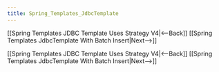 ```yaml
---
title: Spring_Templates_JdbcTemplate
---
```

[[Spring Templates JDBC Template Uses Strategy V4|<--Back]] [[Spring Templates JdbcTemplate With Batch Insert|Next-->]]



[[Spring Templates JDBC Template Uses Strategy V4|<--Back]] [[Spring Templates JdbcTemplate With Batch Insert|Next-->]]